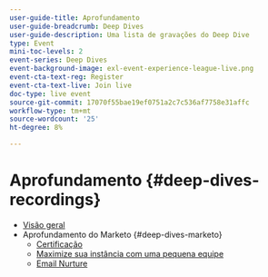 ```yaml
---
user-guide-title: Aprofundamento
user-guide-breadcrumb: Deep Dives
user-guide-description: Uma lista de gravações do Deep Dive
type: Event
mini-toc-levels: 2
event-series: Deep Dives
event-background-image: exl-event-experience-league-live.png
event-cta-text-reg: Register
event-cta-text-live: Join live
doc-type: live event
source-git-commit: 17070f55bae19ef0751a2c7c536af7758e31affc
workflow-type: tm+mt
source-wordcount: '25'
ht-degree: 8%

---
```



# Aprofundamento {#deep-dives-recordings}

+ [Visão geral](overview.md)
+ Aprofundamento do Marketo {#deep-dives-marketo}
   + [Certificação](certification.md)
   + [Maximize sua instância com uma pequena equipe](small-team-instance.md)
   + [Email Nurture](email-nurture.md)
